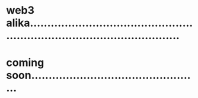 # web3 alika.................................................................................................
# coming soon.................................................
